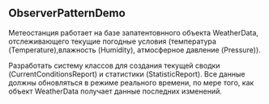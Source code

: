 ## ObserverPatternDemo

Метеостанция работает на базе запатентовнного объекта WeatherData, отслеживающего текущие погодные условия (температура (Temperature),влажность (Humidity), 
атмосферное давление (Pressure)). 

Разработать систему классов для создания текущей сводки (CurrentConditionsReport) и статистики (StatisticReport). Все данные должны обновляться в режиме реального времени,
по мере того, как объект WeatherData получает данные последних изменений.
